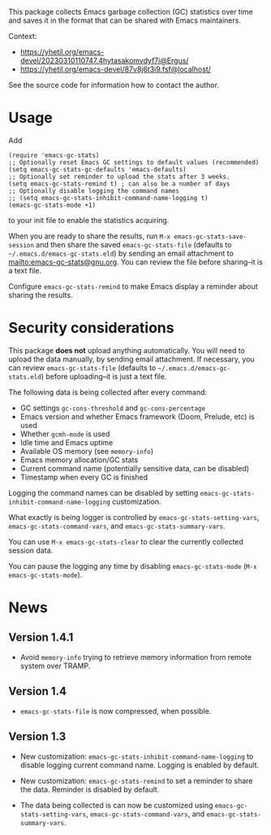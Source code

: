 This package collects Emacs garbage collection (GC) statistics over
time and saves it in the format that can be shared with Emacs
maintainers.

Context:

-   <https://yhetil.org/emacs-devel/20230310110747.4hytasakomvdyf7i@Ergus/>
-   <https://yhetil.org/emacs-devel/87v8j6t3i9.fsf@localhost/>

See the source code for information how to contact the author.


# Usage

Add

    (require 'emacs-gc-stats)
    ;; Optionally reset Emacs GC settings to default values (recommended)
    (setq emacs-gc-stats-gc-defaults 'emacs-defaults)
    ;; Optionally set reminder to upload the stats after 3 weeks.
    (setq emacs-gc-stats-remind t) ; can also be a number of days
    ;; Optionally disable logging the command names
    ;; (setq emacs-gc-stats-inhibit-command-name-logging t)
    (emacs-gc-stats-mode +1)

to your init file to enable the statistics acquiring.

When you are ready to share the results, run `M-x emacs-gc-stats-save-session`
and then share the saved `emacs-gc-stats-file` (defaults to
`~/.emacs.d/emacs-gc-stats.eld`) by sending an email attachment to
<mailto:emacs-gc-stats@gnu.org>. You can review the file before
sharing&#x2013;it is a text file.

Configure `emacs-gc-stats-remind` to make Emacs display a reminder about
sharing the results.


# Security considerations

This package **does not** upload anything automatically.  You will need to
upload the data manually, by sending email attachment.  If necessary,
you can review `emacs-gc-stats-file` (defaults to
`~/.emacs.d/emacs-gc-stats.eld`) before uploading&#x2013;it is just a text
file.

The following data is being collected after every command:

-   GC settings `gc-cons-threshold` and `gc-cons-percentage`
-   Emacs version and whether Emacs framework (Doom, Prelude, etc) is used
-   Whether `gcmh-mode` is used
-   Idle time and Emacs uptime
-   Available OS memory (see `memory-info`)
-   Emacs memory allocation/GC stats
-   Current command name (potentially sensitive data, can be disabled)
-   Timestamp when every GC is finished

Logging the command names can be disabled by setting
`emacs-gc-stats-inhibit-command-name-logging` customization.

What exactly is being logger is controlled by
`emacs-gc-stats-setting-vars`, `emacs-gc-stats-command-vars`, and
`emacs-gc-stats-summary-vars`.

You can use `M-x emacs-gc-stats-clear` to clear the currently collected
session data.

You can pause the logging any time by disabling `emacs-gc-stats-mode`
(`M-x emacs-gc-stats-mode`).


# News


## Version 1.4.1

-   Avoid `memory-info` trying to retrieve memory information from remote
    system over TRAMP.


## Version 1.4

-   `emacs-gc-stats-file` is now compressed, when possible.


## Version 1.3

-   New customization: `emacs-gc-stats-inhibit-command-name-logging` to
    disable logging current command name.  Logging is enabled by default.

-   New customization: `emacs-gc-stats-remind` to set a reminder to share
    the data.  Reminder is disabled by default.

-   The data being collected is can now be customized using
    `emacs-gc-stats-setting-vars`, `emacs-gc-stats-command-vars`, and
    `emacs-gc-stats-summary-vars`.

